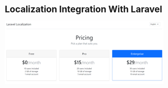 # Localization Integration With Laravel 
<p align="center"><img src="https://github.com/ultimateakash/laravel-localization/blob/master/public/images/laravel-localization.png"></p>
